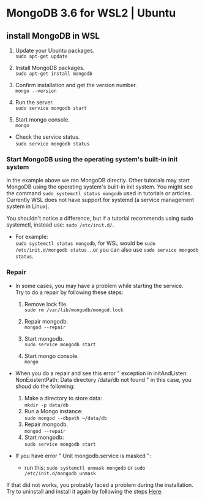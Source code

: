 # MongoDB 3.6 for WSL2 | Ubuntu

## install MongoDB in WSL

1. Update your Ubuntu packages.  
`sudo apt-get update`

2. Install MongoDB packages.  
`sudo apt-get install mongodb`

3. Confirm installation and get the version number.  
`mongo --version`

4. Run the server.  
`sudo service mongodb start`

5. Start mongo console.  
`mongo`

* Check the service status.  
`sudo service mongodb status`

### Start MongoDB using the operating system's built-in init system

In the example above we ran MongoDB directly. Other tutorials may start MongoDB using the operating system's built-in init system. You might see the command `sudo systemctl status mongodb` used in tutorials or articles. Currently WSL does not have support for systemd (a service management system in Linux).

You shouldn't notice a difference, but if a tutorial recommends using sudo systemctl, instead use: `sudo /etc/init.d/`.

* For example:  
`sudo systemctl status mongodb`, for WSL would be `sudo /etc/init.d/mongodb status` ...or you can also use `sudo service mongodb status`.

### Repair

* In some cases, you may have a problem while starting the service.  
Try to do a repair by following these steps:

  1. Remove lock file.  
    `sudo rm /var/lib/mongodb/mongod.lock`

  2. Repair mongodb.  
    `mongod --repair`

  3. Start mongodb.  
    `sudo service mongodb start`

  4. Start mongo console.  
    `mongo`
    
* When you do a repair and see this error " exception in initAndListen: NonExistentPath: Data directory /data/db not found "
in this case, you shoud do the following:
  1. Make a directory to store data:   
  `mkdir -p data/db`
  2. Run a Mongo instance:   
  `sudo mongod --dbpath ~/data/db`
  3. Repair mongodb.  
    `mongod --repair`
  4. Start mongodb:    
  `sudo service mongodb start`

* If you have error " Unit mongodb.service is masked ":    
  * run this: `sudo systemctl unmask mongodb` or `sudo /etc/init.d/mongodb unmask`


If that did not works, you probably faced a problem during the installation.  
Try to uninstall and install it again by following the steps [Here]().




